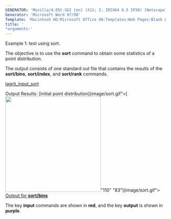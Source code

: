 ```yaml
---
GENERATOR: 'Mozilla/4.05C-SGI [en] (X11; I; IRIX64 6.5 IP30) [Netscape]'
Generator: 'Microsoft Word 97/98'
Template: 'Macintosh HD:Microsoft Office 98:Templates:Web Pages:Blank Web Page'
title: '
*arguments:'
---
```


Example 1: test using sort.


 The objective is to use the **sort** command to obtain some statistics
 of a point distribution.

 The output consists of one standard out file that contains the results
 of the **sort/bins**, **sort/index**, and **sort/rank** commands.

 [lagrit\_input\_sort](../lagrit_input_sort)

Output Results:
[Initial point
distribution](image/sort.gif">[<img height="300" width="300" src="https://lanl.github.io/LaGriT/docsassets/images/sort_tn.gif">"110"
"83"](image/sort.gif">
[Output for **sort/bins**](sort_output2)

The key **input** commands are shown in **red**, and the key **output**
is shown in **purple**.
